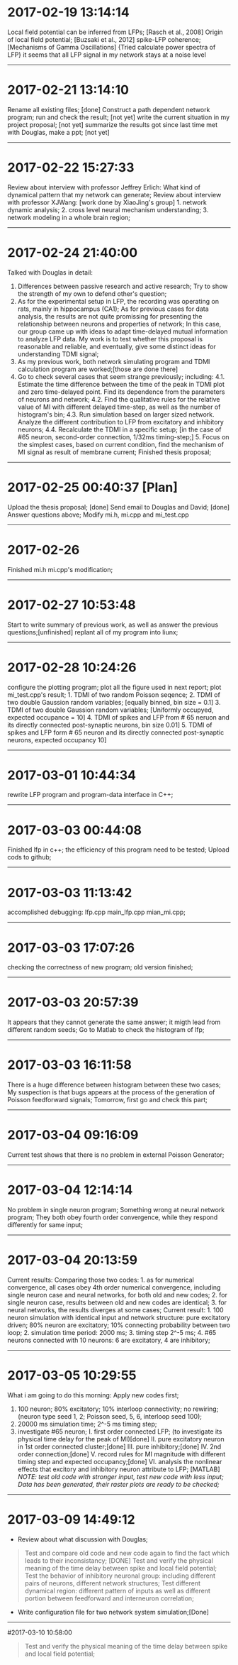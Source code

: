 # 2017-02-19 13:14:14
Local field potential can be inferred from LFPs; [Rasch et al., 2008]
Origin of local field potential; [Buzsaki et al., 2012]
spike-LFP coherence; [Mechanisms of Gamma Oscillations]
{Tried calculate power spectra of LFP}
	it seems that all LFP signal in my network stays at a noise level
***
# 2017-02-21 13:14:10
Rename all existing files; [done]
Construct a path dependent network program; run and check the result; [not yet]
write the current situation in my project proposal; [not yet]
summarize the results got since last time met with Douglas, make a ppt; [not yet]
***
# 2017-02-22 15:27:33
Review about interview with professor Jeffrey Erlich:
	What kind of dynamical pattern that my network can generate;
Review about interview with professor XJWang: [work done by XiaoJing's group]
	1. network dynamic analysis;
	2. cross level neural mechanism understanding;
	3. network modeling in a whole brain region;

***
# 2017-02-24 21:40:00
Talked with Douglas in detail:
1. Differences between passive research and active research; Try to show the strength of my own to defend other's question;
2. As for the experimental setup in LFP, the recording was operating on rats, mainly in hippocampus (CA1); As for previous cases for data analysis, the results are not quite promissing for presenting the relationship between neurons and properties of network; In this case, our group came up with ideas to adapt time-delayed mutual information to analyze LFP data. My work is to test whether this proposal is reasonable and reliable, and eventually, give some distinct ideas for understanding TDMI signal;
3. As my previous work, both network simulating program and TDMI calculation program are worked;[those are done there]
4. Go to check several cases that seem strange previously; including:
	4.1. Estimate the time difference between the time of the peak in TDMI plot and zero time-delayed point. Find its dependence from the parameters of neurons and network;
	4.2. Find the qualitative rules for the relative value of MI with different delayed time-step, as well as the number of histogram's bin;
	4.3. Run simulation based on larger sized network. Analyze the different contribution to LFP from excitatory and inhibitory neurons;
	4.4. Recalculate the TDMI in a specific setup; [in the case of #65 neuron, second-order connection, 1/32ms timing-step;]
	5. Focus on the simplest cases, based on current condition, find the mechanism of MI signal as result of membrane current;
Finished thesis proposal;
***
# 2017-02-25 00:40:37 [Plan]
Upload the thesis proposal; [done]
Send email to Douglas and David; [done]
Answer questions above;
Modify mi.h, mi.cpp and mi_test.cpp
***
# 2017-02-26
Finished mi.h mi.cpp's modification;
***
# 2017-02-27 10:53:48
Start to write summary of previous work, as well as answer the previous questions;[unfinished]
replant all of my program into liunx;
***
# 2017-02-28 10:24:26
configure the plotting program;
plot all the figure used in next report;
plot mi_test.cpp's result;
	1. TDMI of two random Poisson seqence;
	2. TDMI of two double Gaussion random variables; [equally binned, bin size = 0.1]
	3. TDMI of two double Gaussion random variables; [Uniformly occupyed, expected occupance = 10]
	4. TDMI of spikes and LFP from # 65 neruon and its directly connected post-synaptic neurons, bin size 0.01]
	5. TDMI of spikes and LFP form # 65 neuron and its directly connected post-synaptic neurons, expected occupancy 10]
***
# 2017-03-01 10:44:34
rewrite LFP program and program-data interface in C++;
***
# 2017-03-03 00:44:08
Finished lfp in c++;
the efficiency of this program need to be tested;
Upload cods to github;
***
# 2017-03-03 11:13:42
accomplished debugging: lfp.cpp main_lfp.cpp mian_mi.cpp;
***
# 2017-03-03 17:07:26
checking the correctness of new program;
old version finished;
***
# 2017-03-03 20:57:39
It appears that they cannot generate the same answer; 
it migth lead from different random seeds;
Go to Matlab to check the histogram of lfp;
***
# 2017-03-03 16:11:58
There is a huge difference between histogram between these two cases; 
My suspection is that bugs appears at the process of the generation of Poisson feedforward signals;
Tomorrow, first go and check this part;
***
# 2017-03-04 09:16:09
Current test shows that there is no problem in external Poisson Generator;
***
# 2017-03-04 12:14:14
No problem in single neuron program;
Something wrong at neural network program;
They both obey fourth order convergence, while they respond differently for same input;
***
# 2017-03-04 20:13:59
Current results:
	Comparing those two codes:
	1. as for numerical convergence, all cases obey 4th order numerical convergence, including single neuron case and neural networks, for both old and new codes;
	2. for single neuron case, results between old and new codes are identical;
	3. for neural networks, the results diverges at some cases;
Current result:
	1. 100 neuron simulation with identical input and network structure: pure excitatory driven; 80% neuron are excitatory; 10% connecting probability between two loop;
	2. simulation time period: 2000 ms;
	3. timing step 2^-5 ms;
	4. #65 neurons connected with 10 neurons: 6 are excitatory, 4 are inhibitory;
***
# 2017-03-05 10:29:55
What i am going to do this morning:
Apply new codes first;
1. 100 neuron; 80% excitatory; 10% interloop connectivity; no rewiring; (neuron type seed 1, 2; Poisson seed, 5, 6, interloop seed 100);
2. 20000 ms simulation time; 2^-5 ms timing step;
3. investigate #65 neuron;
	I. first order connected LFP; (to investigate its physical time delay for the peak of MI)[done]
	II. pure excitatory neuron in 1st order connected cluster;[done]
	III. pure inhibitory;[done]
	IV. 2nd order connection;[done]
	V. record rules for MI magnitude with different timing step and expected occupancy;[done]
	VI. analysis the nonlinear effects that excitory and inhibitory neuron attribute to LFP; [MATLAB]
*NOTE: test old code with stronger input, test new code with less input;*
*Data has been generated, their raster plots are ready to be checked;*
***
# 2017-03-09 14:49:12
* Review about what discussion with Douglas;
> Test and compare old code and new code again to find the fact which leads to their inconsistancy; [DONE]
> Test and verify the physical meaning of the time delay between spike and local field potential;	
> Test the behavior of inhibitory neuronal group: including different pairs of neurons, different network structures;
> Test different dynamical region: different pattern of inputs as well as different portion between feedforward and interneuron correlation;
* Write configuration file for two network system simulation;[Done]
***
#2017-03-10 10:58:00
> Test and verify the physical meaning of the time delay between spike and local field potential;	
